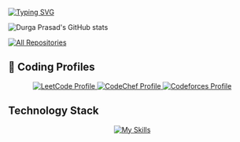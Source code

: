 <a href="https://git.io/typing-svg"><img src="https://readme-typing-svg.demolab.com?font=Fira+Code&duration=4600&pause=2500&color=FFC43D&width=435&lines=Hi+there%2C+This+is+Durga Prasad+%F0%9F%91%8B" alt="Typing SVG" /></a>

![Durga Prasad's GitHub stats](https://github-readme-stats.vercel.app/api?username=dpgaharwal&show_icons=true&theme=gruvbox&rank_icon=github)


<!--![gurkanucar's github stats](https://github-readme-stats.vercel.app/api?username=gurkanucar&show_icons=true&bg_color=30,e96443,904e95&title_color=fff&text_color=fff)-->
<!--
<p align="center">
  
![Customized Card](https://github-readme-stats.vercel.app/api/pin?username=anuraghazra&repo=github-readme-stats&theme=gruvbox)
  ![Customized Card](https://github-readme-stats.vercel.app/api/pin?username=anuraghazra&repo=github-readme-stats&theme=gruvbox)


## 📘 My top open source projects  -->

<!-- Repo info cards - https://github.com/anuraghazra/github-readme-stats -->
<!-- Small repo cards (fork) - https://github.com/DenverCoder1/github-readme-stats -->
<!-- <p align="center">
 <a href="https://github.com/gurkanucar/socketio-simple-chat"><img width="272" height="135" src="https://denvercoder1-github-readme-stats.vercel.app/api/pin/?username=gurkanucar&repo=socketio-simple-chat&theme=react&bg_color=00000f&title_color=007bff&icon_color=F8D866&hide_border=true&show_icons=false" alt="socketio-simple-chat"></a><a href="https://github.com/gurkanucar/post-sharing-be"><img width="272" height="135" src="https://denvercoder1-github-readme-stats.vercel.app/api/pin/?username=gurkanucar&repo=post-sharing-be&theme=react&bg_color=00000f&title_color=007bff&icon_color=F8D866&hide_border=true&show_icons=false" alt="post-sharing-be"></a><a href="https://github.com/gurkanucar/mp3-player-be"><img width="272" height="135" src="https://denvercoder1-github-readme-stats.vercel.app/api/pin/?username=gurkanucar&repo=mp3-player-be&theme=react&bg_color=00000f&title_color=007bff&icon_color=F8D866&hide_border=true&show_icons=false" alt="mp3-player-be"></a>
  
     -->
  
<!--  <a href="URL"><img width="272" height="135" src="https://denvercoder1-github-readme-stats.vercel.app/api/pin/?username=ucar&repo=REPO&theme=react&bg_color=00000f&title_color=007bff&icon_color=F8D866&hide_border=true&show_icons=false" alt=""></a>  -->
  
  
  
<p align="left">
  <a href="https://github.com/ucar?tab=repositories"><img alt="All Repositories" title="All Repositories" src="https://custom-icon-badges.herokuapp.com/badge/-All%20Repos-FFC43D?style=for-the-badge&logoColor=white&logo=repo"/></a>
</p>

## 🚀 Coding Profiles

<p align="center">
  <a href="https://leetcode.com/dogaharwal/">
    <img src="https://img.shields.io/badge/LeetCode-FFA116?style=for-the-badge&logo=leetcode&logoColor=black" alt="LeetCode Profile" />
  </a>
  <a href="https://www.codechef.com/users/dpgaharwal">
    <img src="https://img.shields.io/badge/CodeChef-5B4638?style=for-the-badge&logo=codechef&logoColor=white" alt="CodeChef Profile" />
  </a>
  <a href="https://codeforces.com/profile/dpgaharwal">
    <img src="https://img.shields.io/badge/Codeforces-1F8ACB?style=for-the-badge&logo=codeforces&logoColor=white" alt="Codeforces Profile" />
  </a>
</p>

## Technology Stack

<!-- https://github.com/tandpfun/skill-icons -->
<div align="center">

[![My Skills](https://skillicons.dev/icons?i=java,spring,react,redux,html,css,js,tailwind,postgres,mysql,mongodb,redis,docker,kubernetes,aws,vercel,kafka,github,linux,postman,vscode)](https://skillicons.dev)

</div>





  
